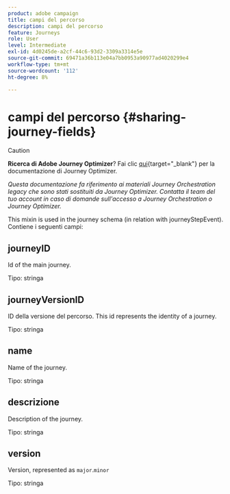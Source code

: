 ```yaml
---
product: adobe campaign
title: campi del percorso
description: campi del percorso
feature: Journeys
role: User
level: Intermediate
exl-id: 4d0245de-a2cf-44c6-93d2-3309a3314e5e
source-git-commit: 69471a36b113e04a7bb0953a90977ad4020299e4
workflow-type: tm+mt
source-wordcount: '112'
ht-degree: 8%

---
```


# campi del percorso {#sharing-journey-fields}


>[!CAUTION]
>
>**Ricerca di Adobe Journey Optimizer**? Fai clic [qui](https://experienceleague.adobe.com/it/docs/journey-optimizer/using/ajo-home){target="_blank"} per la documentazione di Journey Optimizer.
>
>
>_Questa documentazione fa riferimento ai materiali Journey Orchestration legacy che sono stati sostituiti da Journey Optimizer. Contatta il team del tuo account in caso di domande sull&#39;accesso a Journey Orchestration o Journey Optimizer._


This mixin is used in the journey schema (in relation with journeyStepEvent). Contiene i seguenti campi:

## journeyID

Id of the main journey.

Tipo: stringa

## journeyVersionID

ID della versione del percorso. This id represents the identity of a journey.

Tipo: stringa

## name

Name of the journey.

Tipo: stringa

## descrizione

Description of the journey.

Tipo: stringa

## version

Version, represented as `major`.`minor`

Tipo: stringa
